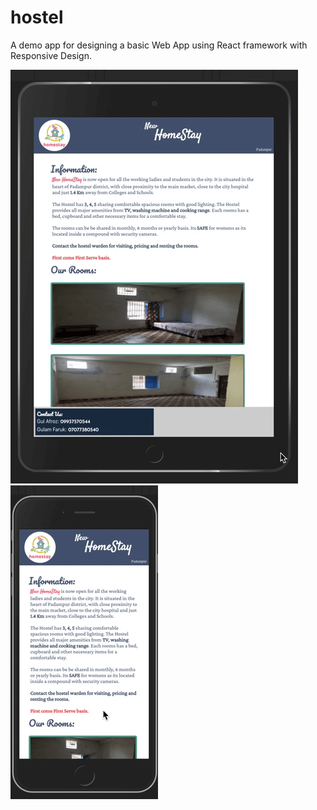 # hostel
A demo app for designing a basic Web App using React framework with Responsive Design. 

![iPad](iPad.gif)
![iPhone](iPhone.gif)

